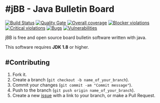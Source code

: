 #jBB - Java Bulletin Board
=================================
[![Build Status](http://vps289371.ovh.net:8000/buildStatus/icon?job=jBB-build-feature_board-settings-refactor_0.9.0_20170913)](http://vps289371.ovh.net:8000/job/jBB-build-feature_board-settings-refactor_0.9.0_20170913/) 
[![Quality Gate](http://vps289371.ovh.net:9000/api/badges/gate?key=org.jbb:jbb-parent:0.9.0-board-settings-refactor-SNAPSHOT)](http://vps289371.ovh.net:9000/dashboard?id=org.jbb%3Ajbb-parent%3A0.9.0-board-settings-refactor-SNAPSHOT)
[![Overall coverage](http://vps289371.ovh.net:9000/api/badges/measure?key=org.jbb:jbb-parent:0.9.0-board-settings-refactor-SNAPSHOT&metric=coverage&blinking=true)](http://vps289371.ovh.net:9000/dashboard?id=org.jbb%3Ajbb-parent%3A0.9.0-board-settings-refactor-SNAPSHOT) 
[![Blocker violations](http://vps289371.ovh.net:9000/api/badges/measure?key=org.jbb:jbb-parent:0.9.0-board-settings-refactor-SNAPSHOT&metric=blocker_violations&blinking=true)](http://vps289371.ovh.net:9000/dashboard?id=org.jbb%3Ajbb-parent%3A0.9.0-board-settings-refactor-SNAPSHOT) 
[![Critical violations](http://vps289371.ovh.net:9000/api/badges/measure?key=org.jbb:jbb-parent:0.9.0-board-settings-refactor-SNAPSHOT&metric=critical_violations&blinking=true)](http://vps289371.ovh.net:9000/dashboard?id=org.jbb%3Ajbb-parent%3A0.9.0-board-settings-refactor-SNAPSHOT) 
[![Bugs](http://vps289371.ovh.net:9000/api/badges/measure?key=org.jbb:jbb-parent:0.9.0-board-settings-refactor-SNAPSHOT&metric=bugs&blinking=true)](http://vps289371.ovh.net:9000/dashboard?id=org.jbb%3Ajbb-parent%3A0.9.0-board-settings-refactor-SNAPSHOT) 
[![Vulnerabilities](http://vps289371.ovh.net:9000/api/badges/measure?key=org.jbb:jbb-parent:0.9.0-board-settings-refactor-SNAPSHOT&metric=vulnerabilities&blinking=true)](http://vps289371.ovh.net:9000/dashboard?id=org.jbb%3Ajbb-parent%3A0.9.0-board-settings-refactor-SNAPSHOT)


jBB is free and open source board bulletin software written with java.


This software requires **JDK 1.8** or higher.

#Contributing
------------

1. Fork it.
2. Create a branch (`git checkout -b name_of_your_branch`).
3. Commit your changes (`git commit -am "Commit message"`).
4. Push to the branch (`git push origin name_of_your_branch`).
5. Create a new [issue](https://github.com/jbb-project/jbb/issues/new) with a link to your branch, or make a Pull Request.
